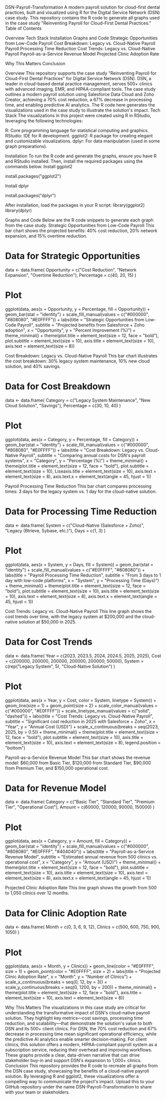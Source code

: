 DSN-Payroll-Transformation
A modern payroll solution for cloud-first dental practices, built and visualized using R for the Digital Service Network (DSN) case study. This repository contains the R code to generate all graphs used in the case study "Reinventing Payroll for Cloud-First Dental Practices."
Table of Contents

Overview
Tech Stack
Installation
Graphs and Code
Strategic Opportunities from Low-Code Payroll
Cost Breakdown: Legacy vs. Cloud-Native Payroll
Payroll Processing Time Reduction
Cost Trends: Legacy vs. Cloud-Native Payroll
Payroll-as-a-Service Revenue Model
Projected Clinic Adoption Rate


Why This Matters
Conclusion

Overview
This repository supports the case study "Reinventing Payroll for Cloud-First Dental Practices" for Digital Service Network (DSN). DSN, a leader in cloud-based dental practice management, serves 500+ clinics with advanced imaging, EMR, and HIPAA-compliant tools. The case study outlines a modern payroll solution using Salesforce Data Cloud and Zoho Creator, achieving a 70% cost reduction, a 67% decrease in processing time, and enabling predictive AI analytics. The R code here generates the visualizations used in the case study to illustrate the solution's impact.
Tech Stack
The visualizations in this project were created using R in RStudio, leveraging the following technologies:

R: Core programming language for statistical computing and graphics.
RStudio: IDE for R development.
ggplot2: R package for creating elegant and customizable visualizations.
dplyr: For data manipulation (used in some graph preparations).

Installation
To run the R code and generate the graphs, ensure you have R and RStudio installed. Then, install the required packages using the commands below.
Install ggplot2

install.packages("ggplot2")

Install dplyr

install.packages("dplyr")

After installation, load the packages in your R script:
library(ggplot2)
library(dplyr)

Graphs and Code
Below are the R code snippets to generate each graph from the case study.
Strategic Opportunities from Low-Code Payroll
This bar chart shows the projected benefits: 40% cost reduction, 20% network expansion, and 15% overtime reduction.
# Data for Strategic Opportunities
data <- data.frame(
  Opportunity = c("Cost Reduction", "Network Expansion", "Overtime Reduction"),
  Percentage = c(40, 20, 15)
)

# Plot
ggplot(data, aes(x = Opportunity, y = Percentage, fill = Opportunity)) +
  geom_bar(stat = "identity") +
  scale_fill_manual(values = c("#000000", "#808080", "#E0FFFF")) +
  labs(title = "Strategic Opportunities from Low-Code Payroll", 
       subtitle = "Projected benefits from Salesforce + Zoho adoption",
       x = "Opportunity", y = "Percent Improvement (%)") +
  theme_minimal() +
  theme(plot.title = element_text(size = 12, face = "bold"),
        plot.subtitle = element_text(size = 10),
        axis.title = element_text(size = 10),
        axis.text = element_text(size = 8))

Cost Breakdown: Legacy vs. Cloud-Native Payroll
This bar chart illustrates the cost breakdown: 30% legacy system maintenance, 10% new cloud solution, and 40% savings.
# Data for Cost Breakdown
data <- data.frame(
  Category = c("Legacy System Maintenance", "New Cloud Solution", "Savings"),
  Percentage = c(30, 10, 40)
)

# Plot
ggplot(data, aes(x = Category, y = Percentage, fill = Category)) +
  geom_bar(stat = "identity") +
  scale_fill_manual(values = c("#000000", "#808080", "#E0FFFF")) +
  labs(title = "Cost Breakdown: Legacy vs. Cloud-Native Payroll",
       subtitle = "Comparing annual costs for DSN's payroll systems",
       x = "Category", y = "Percentage (%)") +
  theme_minimal() +
  theme(plot.title = element_text(size = 12, face = "bold"),
        plot.subtitle = element_text(size = 10),
 Liseaxis.title = element_text(size = 10),
        axis.text = element_text(size = 8),
        axis.text.x = element_text(angle = 45, hjust = 1))

Payroll Processing Time Reduction
This bar chart compares processing times: 3 days for the legacy system vs. 1 day for the cloud-native solution.
# Data for Processing Time Reduction
data <- data.frame(
  System = c("Cloud-Native (Salesforce + Zoho)", "Legacy (Btrieve, Sybase, etc.)"),
  Days = c(1, 3)
)

# Plot
ggplot(data, aes(x = System, y = Days, fill = System)) +
  geom_bar(stat = "identity") +
  scale_fill_manual(values = c("#E0FFFF", "#808080")) +
  labs(title = "Payroll Processing Time Reduction",
       subtitle = "From 3 days to 1 day with low-code platforms",
       x = "System", y = "Processing Time (Days)") +
  theme_minimal() +
  theme(plot.title = element_text(size = 12, face = "bold"),
        plot.subtitle = element_text(size = 10),
        axis.title = element_text(size = 10),
        axis.text = element_text(size = 8),
        axis.text.x = element_text(angle = 45, hjust = 1))

Cost Trends: Legacy vs. Cloud-Native Payroll
This line graph shows the cost trends over time, with the legacy system at $200,000 and the cloud-native solution at $50,000 in 2025.
# Data for Cost Trends
data <- data.frame(
  Year = c(2023, 2023.5, 2024, 2024.5, 2025, 2025),
  Cost = c(200000, 200000, 200000, 200000, 200000, 50000),
  System = c(rep("Legacy System", 5), "Cloud-Native Solution")
)

# Plot
ggplot(data, aes(x = Year, y = Cost, color = System, linetype = System)) +
  geom_line(size = 1) +
  geom_point(size = 2) +
  scale_color_manual(values = c("#000000", "#E0FFFF")) +
  scale_linetype_manual(values = c("solid", "dashed")) +
  labs(title = "Cost Trends: Legacy vs. Cloud-Native Payroll",
       subtitle = "Significant cost reduction in 2025 with Salesforce + Zoho",
       x = "Year", y = "Annual Cost (USD)") +
  scale_x_continuous(breaks = seq(2023, 2025, by = 0.5)) +
  theme_minimal() +
  theme(plot.title = element_text(size = 12, face = "bold"),
        plot.subtitle = element_text(size = 10),
        axis.title = element_text(size = 10),
        axis.text = element_text(size = 8),
        legend.position = "bottom")

Payroll-as-a-Service Revenue Model
This bar chart shows the revenue model: $60,000 from Basic Tier, $120,000 from Standard Tier, $90,000 from Premium Tier, and $150,000 operational cost.
# Data for Revenue Model
data <- data.frame(
  Category = c("Basic Tier", "Standard Tier", "Premium Tier", "Operational Cost"),
  Amount = c(60000, 120000, 90000, 150000)
)

# Plot
ggplot(data, aes(x = Category, y = Amount, fill = Category)) +
  geom_bar(stat = "identity") +
  scale_fill_manual(values = c("#000000", "#808080", "#E0FFFF", "#404040")) +
  labs(title = "Payroll-as-a-Service Revenue Model",
       subtitle = "Estimated annual revenue from 500 clinics vs. operational cost",
       x = "Category", y = "Amount (USD)") +
  theme_minimal() +
  theme(plot.title = element_text(size = 12, face = "bold"),
        plot.subtitle = element_text(size = 10),
        axis.title = element_text(size = 10),
        axis.text = element_text(size = 8),
        axis.text.x = element_text(angle = 45, hjust = 1))

Projected Clinic Adoption Rate
This line graph shows the growth from 500 to 1,050 clinics over 12 months.
# Data for Clinic Adoption Rate
data <- data.frame(
  Month = c(0, 3, 6, 9, 12),
  Clinics = c(500, 600, 750, 900, 1050)
)

# Plot
ggplot(data, aes(x = Month, y = Clinics)) +
  geom_line(color = "#E0FFFF", size = 1) +
  geom_point(color = "#E0FFFF", size = 2) +
  labs(title = "Projected Clinic Adoption Rate",
       x = "Month", y = "Number of Clinics") +
  scale_x_continuous(breaks = seq(0, 12, by = 3)) +
  scale_y_continuous(breaks = seq(0, 1200, by = 200)) +
  theme_minimal() +
  theme(plot.title = element_text(size = 12, face = "bold"),
        axis.title = element_text(size = 10),
        axis.text = element_text(size = 8))

Why This Matters
The visualizations in this case study are critical for understanding the transformative impact of DSN's cloud-native payroll solution. They highlight key metrics—cost savings, processing time reduction, and scalability—that demonstrate the solution's value to both DSN and its 500+ client clinics. For DSN, the 70% cost reduction and 67% decrease in processing time mean significant operational efficiency, while the predictive AI analytics enable smarter decision-making. For client clinics, this solution offers a modern, HIPAA-compliant payroll system as a subscription service, reducing their overhead and improving workflows. These graphs provide a clear, data-driven narrative that can drive stakeholder buy-in and support DSN's expansion to 1,000+ clinics.
Conclusion
This repository provides the R code to recreate all graphs from the DSN case study, showcasing the benefits of a cloud-native payroll solution. By leveraging R and ggplot2, these visualizations offer a compelling way to communicate the project's impact. Upload this to your GitHub repository under the name DSN-Payroll-Transformation to share with your team or stakeholders.
